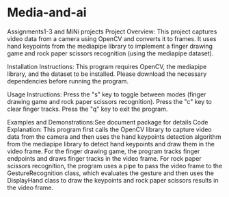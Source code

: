 # Media-and-ai
Assignments1-3 and MiNi projects
Project Overview:
This project captures video data from a camera using OpenCV and converts it to frames. It uses hand keypoints from the mediapipe library to implement a finger drawing game and rock paper scissors recognition (using the mediapipe dataset).

Installation Instructions:
This program requires OpenCV, the mediapipe library, and the dataset to be installed. Please download the necessary dependencies before running the program.

Usage Instructions:
Press the "s" key to toggle between modes (finger drawing game and rock paper scissors recognition).
Press the "c" key to clear finger tracks.
Press the "q" key to exit the program.

Examples and Demonstrations:See document package for details
Code Explanation:
This program first calls the OpenCV library to capture video data from the camera and then uses the hand keypoints detection algorithm from the mediapipe library to detect hand keypoints and draw them in the video frame. For the finger drawing game, the program tracks finger endpoints and draws finger tracks in the video frame. For rock paper scissors recognition, the program uses a pipe to pass the video frame to the GestureRecognition class, which evaluates the gesture and then uses the DisplayHand class to draw the keypoints and rock paper scissors results in the video frame.

